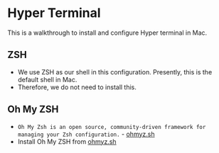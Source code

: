 # Hyper Terminal

This is a walkthrough to install and configure Hyper terminal in Mac.

## ZSH

* We use ZSH as our shell in this configuration. Presently, this is the default shell in Mac.
* Therefore, we do not need to install this.

## Oh My ZSH

* `Oh My Zsh is an open source, community-driven framework for managing your Zsh configuration.` - [ohmyz.sh](https://ohmyz.sh/)
* Install Oh My ZSH from [ohmyz.sh](https://ohmyz.sh/)

